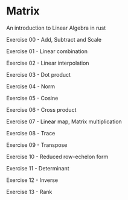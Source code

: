# Matrix
An introduction to Linear Algebra in rust

Exercise 00 - Add, Subtract and Scale

Exercise 01 - Linear combination

Exercise 02 - Linear interpolation

Exercise 03 - Dot product

Exercise 04 - Norm

Exercise 05 - Cosine

Exercise 06 - Cross product

Exercise 07 - Linear map, Matrix multiplication

Exercise 08 - Trace

Exercise 09 - Transpose

Exercise 10 - Reduced row-echelon form

Exercise 11 - Determinant

Exercise 12 - Inverse

Exercise 13 - Rank
